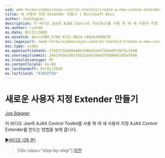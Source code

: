 ```yaml
---
uid: web-forms/videos/ajax-control-toolkit/create-a-new-custom-extender
title: 새 사용자 지정 Extender 만들기 | Microsoft Docs
author: JoeStagner
description: 이 비디오 Joe의 AJAX Control Toolkit를 사용 하 여 새 사용자 지정 AJAX Control Extender를 만드는 방법을 보여 줍니다.
ms.author: riande
ms.date: 05/22/2009
ms.assetid: dacc2d88-5768-4721-8624-c603e2088670
msc.legacyurl: /web-forms/videos/ajax-control-toolkit/create-a-new-custom-extender
msc.type: video
ms.openlocfilehash: 2fbb725b8d8a40bf08b61e657b54d9f3b75c3590
ms.sourcegitcommit: 24b1f6decbb17bb22a45166e5fdb0845c65af498
ms.translationtype: MT
ms.contentlocale: ko-KR
ms.lasthandoff: 03/01/2019
ms.locfileid: "57032750"
---
```

<a name="create-a-new-custom-extender"></a>새로운 사용자 지정 Extender 만들기
====================
[Joe Stagner](https://github.com/JoeStagner)

이 비디오 Joe의 AJAX Control Toolkit를 사용 하 여 새 사용자 지정 AJAX Control Extender를 만드는 방법을 보여 줍니다.

[&#9654;비디오 (26 분)](https://channel9.msdn.com/Blogs/ASP-NET-Site-Videos/create-a-new-custom-extender)

> [!div class="step-by-step"]
> [이전](editor-control-custom.md)
